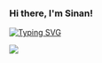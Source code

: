 ### Hi there, I'm Sinan!



[![Typing SVG](https://readme-typing-svg.demolab.com?font=Fira+Code&pause=1000&color=000000&random=false&width=435&lines=Computer+Engineer;Mobile+Application+Developer)](https://git.io/typing-svg)



![](http://github-profile-summary-cards.vercel.app/api/cards/profile-details?username=sdemir60&theme=github_dark)
